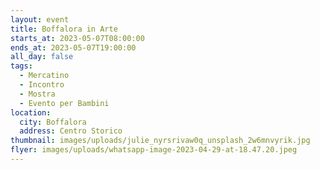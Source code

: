 ```yaml
---
layout: event
title: Boffalora in Arte
starts_at: 2023-05-07T08:00:00
ends_at: 2023-05-07T19:00:00
all_day: false
tags:
  - Mercatino
  - Incontro
  - Mostra
  - Evento per Bambini
location:
  city: Boffalora
  address: Centro Storico
thumbnail: images/uploads/julie_nyrsrivaw0q_unsplash_2w6mnvyrik.jpg
flyer: images/uploads/whatsapp-image-2023-04-29-at-18.47.20.jpeg
---
```

